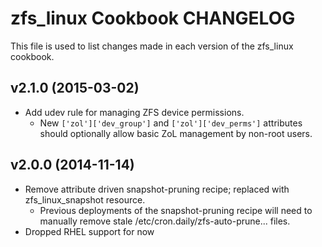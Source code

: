 zfs_linux Cookbook CHANGELOG
========================
This file is used to list changes made in each version of the zfs_linux cookbook.

v2.1.0 (2015-03-02)
------------------
- Add udev rule for managing ZFS device permissions.
  - New `['zol']['dev_group']` and `['zol']['dev_perms']` attributes should optionally allow basic ZoL management by non-root users.

v2.0.0 (2014-11-14)
------------------
- Remove attribute driven snapshot-pruning recipe; replaced with zfs_linux_snapshot resource.
  - Previous deployments of the snapshot-pruning recipe will need to manually remove stale /etc/cron.daily/zfs-auto-prune... files.
- Dropped RHEL support for now
